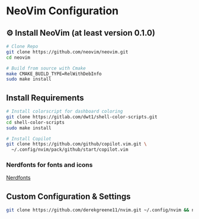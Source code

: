 # NeoVim Configuration

## ⚙️ Install NeoVim (at least version 0.1.0)
```bash
# Clone Repo
git clone https://github.com/neovim/neovim.git
cd neovim

# Build from source with Cmake
make CMAKE_BUILD_TYPE=RelWithDebInfo
sudo make install
```
## Install Requirements
```bash
# Install colorscript for dashboard coloring
git clone https://gitlab.com/dwt1/shell-color-scripts.git
cd shell-color-scripts
sudo make install

# Install Copilot
git clone https://github.com/github/copilot.vim.git \
  ~/.config/nvim/pack/github/start/copilot.vim
```

### Nerdfonts for fonts and icons
[Nerdfonts](https://www.nerdfonts.com/)

## Custom Configuration & Settings
```bash
git clone https://github.com/derekgreene11/nvim.git ~/.config/nvim && nvim
```
